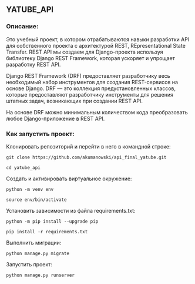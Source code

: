 ## YATUBE_API
### Описание:

Это учебный проект, в котором отрабатываются навыки разработки API для собственного 
проекта с архитектурой REST, REpresentational State Transfer. 
REST API мы создаем для Django-проекта используя библиотеку Django REST Framework, 
которая ускоряет и упрощает разработку REST API.

Django REST Framework (DRF) предоставляет разработчику весь необходимый 
набор инструментов для создания REST-сервисов на основе Django. 
DRF — это коллекция предустановленных классов, которые предоставляют разработчику инструменты для 
решения штатных задач, возникающих при создании REST API. 

На основе DRF можно минимальным количеством кода преобразовать любое Django-приложение в REST API.

### Как запустить проект:

Клонировать репозиторий и перейти в него в командной строке:

```
git clone https://github.com/akumanowski/api_final_yatube.git
```

```
cd yatube_api
```

Cоздать и активировать виртуальное окружение:

```
python -m venv env
```

```
source env/bin/activate
```

Установить зависимости из файла requirements.txt:

```
python -m pip install --upgrade pip
```

```
pip install -r requirements.txt
```

Выполнить миграции:

```
python manage.py migrate
```

Запустить проект:

```
python manage.py runserver
```
